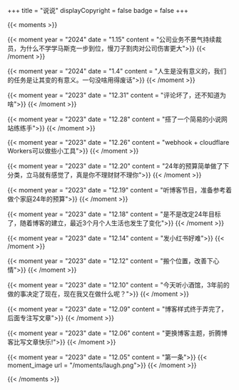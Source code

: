 +++
title = "说说"
displayCopyright = false
badge = false
+++

{{< moments >}}

{{< moment year = "2024" date = "1.15" content = "公司业务不景气持续裁员，为什么不学学马斯克一步到位，慢刀子割肉对公司伤害更大">}}
{{< /moment >}}

{{< moment year = "2024" date = "1.4" content = "人生是没有意义的，我们的任务是让其变的有意义。一句没啥用得废话">}}
{{< /moment >}}

{{< moment year = "2023" date = "12.31" content = "评论坏了，还不知道为啥">}}
{{< /moment >}}

{{< moment year = "2023" date = "12.28" content = "搭了一个简易的小说网站练练手">}}
{{< /moment >}}

{{< moment year = "2023" date = "12.26" content = "webhook + cloudflare Workers可以做些小工具">}}
{{< /moment >}}

{{< moment year = "2023" date = "12.20" content = "24年的预算简单做了下分类，立马就有感觉了，真是你不理财财不理你">}}
{{< /moment >}}

{{< moment year = "2023" date = "12.19" content = "听博客节目，准备参考着做个家庭24年的预算">}}
{{< /moment >}}

{{< moment year = "2023" date = "12.18" content = "是不是改定24年目标了，随着博客的建立，最近3个月个人生活也发生了变化">}}
{{< /moment >}}

{{< moment year = "2023" date = "12.14" content = "发小红书好难">}}
{{< /moment >}}

{{< moment year = "2023" date = "12.12" content = "搬个位置，改善下心情">}}
{{< /moment >}}

{{< moment year = "2023" date = "12.10" content = "今天听小酒馆，3年前的做的事决定了现在，现在我又在做什么呢？">}}
{{< /moment >}}

{{< moment year = "2023" date = "12.09" content = "博客样式终于弄完了，后面专注写文章">}}
{{< /moment >}}

{{< moment year = "2023" date = "12.06" content = "更换博客主题，折腾博客比写文章快乐!">}}
{{< /moment >}}

{{< moment year = "2023" date = "12.05" content = "第一条">}}
{{< moment_image url = "/moments/laugh.png">}}
{{< /moment >}}

{{< /moments >}}
